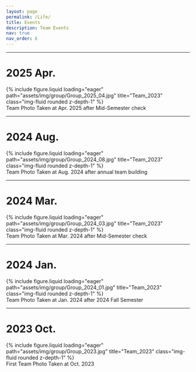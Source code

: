 ```yaml
---
layout: page
permalink: /Life/
title: Events
description: Team Events
nav: true
nav_order: 6
---
```


---
# 2025 Apr.
<div class="row">
    <div class="col-sm mt-3 mt-md-0">
        {% include figure.liquid loading="eager" path="assets/img/group/Group_2025_04.jpg" title="Team_2023" class="img-fluid rounded z-depth-1" %}
    </div>
</div>
<div class="caption">
   Team Photo Taken at Apr. 2025 after Mid-Semester check
</div>

---
# 2024 Aug.
<div class="row">
    <div class="col-sm mt-3 mt-md-0">
        {% include figure.liquid loading="eager" path="assets/img/group/Group_2024_08.jpg" title="Team_2023" class="img-fluid rounded z-depth-1" %}
    </div>
</div>
<div class="caption">
   Team Photo Taken at Aug. 2024 after annual team building
</div>

---
# 2024 Mar.
<div class="row">
    <div class="col-sm mt-3 mt-md-0">
        {% include figure.liquid loading="eager" path="assets/img/group/Group_2024_03.jpg" title="Team_2023" class="img-fluid rounded z-depth-1" %}
    </div>
</div>
<div class="caption">
   Team Photo Taken at Mar. 2024 after Mid-Semester check
</div>

---
# 2024 Jan.
<div class="row">
    <div class="col-sm mt-3 mt-md-0">
        {% include figure.liquid loading="eager" path="assets/img/group/Group_2024_01.jpg" title="Team_2023" class="img-fluid rounded z-depth-1" %}
    </div>
</div>
<div class="caption">
   Team Photo Taken at Jan. 2024 after 2024 Fall Semester
</div>

---
# 2023 Oct.
<div class="row">
    <div class="col-sm mt-3 mt-md-0">
        {% include figure.liquid loading="eager" path="assets/img/group/Group_2023.jpg" title="Team_2023" class="img-fluid rounded z-depth-1" %}
    </div>
</div>
<div class="caption">
   First Team Photo Taken at Oct. 2023
</div>

